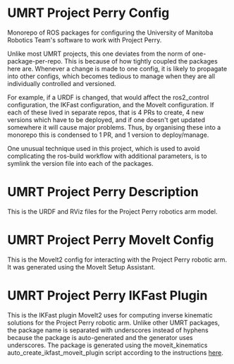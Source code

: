 # UMRT Project Perry Config
Monorepo of ROS packages for configuring the University of Manitoba Robotics Team's software to work with Project Perry.

Unlike most UMRT projects, this one deviates from the norm of one-package-per-repo.
This is because of how tightly coupled the packages here are.
Whenever a change is made to one config, it is likely to propagate into other configs, which becomes tedious to manage when they are all individually controlled and versioned.

For example, if a URDF is changed, that would affect the ros2_control configuration, the IKFast configuration, and the MoveIt configuration.
If each of these lived in separate repos, that is 4 PRs to create, 4 new versions which have to be deployed, and if one doesn't get updated somewhere it will cause major problems.
Thus, by organising these into a monorepo this is condensed to 1 PR, and 1 version to deploy/manage.

One unusual technique used in this project, which is used to avoid complicating the ros-build workflow with additional parameters, is to symlink the version file into each of the packages.

# UMRT Project Perry Description

This is the URDF and RViz files for the Project Perry robotics arm model.

# UMRT Project Perry MoveIt Config

This is the MoveIt2 config for interacting with the Project Perry robotic arm.
It was generated using the MoveIt Setup Assistant.

# UMRT Project Perry IKFast Plugin

This is the IKFast plugin MoveIt2 uses for computing inverse kinematic solutions for the Project Perry robotic arm.
Unlike other UMRT packages, the package name is separated with underscores instead of hyphens because the package is auto-generated and the generator uses underscores.
The package is generated using the moveit_kinematics auto_create_ikfast_moveit_plugin script according to the instructions [here](https://moveit.picknik.ai/main/doc/examples/ikfast/ikfast_tutorial.html).